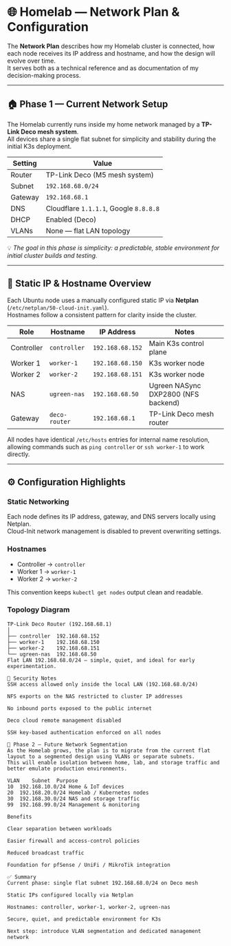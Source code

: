 # 🌐 Homelab — Network Plan & Configuration

The **Network Plan** describes how my Homelab cluster is connected, how each node receives its IP address and hostname, and how the design will evolve over time.  
It serves both as a technical reference and as documentation of my decision-making process.

---

## 🏠 Phase 1 — Current Network Setup

The Homelab currently runs inside my home network managed by a **TP-Link Deco mesh system**.  
All devices share a single flat subnet for simplicity and stability during the initial K3s deployment.

| Setting | Value |
|----------|--------|
| Router | TP-Link Deco (M5 mesh system) |
| Subnet | `192.168.68.0/24` |
| Gateway | `192.168.68.1` |
| DNS | Cloudflare `1.1.1.1`, Google `8.8.8.8` |
| DHCP | Enabled (Deco) |
| VLANs | None — flat LAN topology |

💡 *The goal in this phase is simplicity: a predictable, stable environment for initial cluster builds and testing.*

---

## 🧾 Static IP & Hostname Overview

Each Ubuntu node uses a manually configured static IP via **Netplan** (`/etc/netplan/50-cloud-init.yaml`).  
Hostnames follow a consistent pattern for clarity inside the cluster.

| Role | Hostname | IP Address | Notes |
|------|-----------|-------------|--------|
| Controller | `controller` | `192.168.68.152` | Main K3s control plane |
| Worker 1 | `worker-1` | `192.168.68.150` | K3s worker node |
| Worker 2 | `worker-2` | `192.168.68.151` | K3s worker node |
| NAS | `ugreen-nas` | `192.168.68.50` | Ugreen NASync DXP2800 (NFS backend) |
| Gateway | `deco-router` | `192.168.68.1` | TP-Link Deco mesh router |

All nodes have identical `/etc/hosts` entries for internal name resolution, allowing commands such as `ping controller` or `ssh worker-1` to work directly.

---

## ⚙️ Configuration Highlights

### Static Networking
Each node defines its IP address, gateway, and DNS servers locally using Netplan.  
Cloud-Init network management is disabled to prevent overwriting settings.

### Hostnames
- Controller → `controller`  
- Worker 1 → `worker-1`  
- Worker 2 → `worker-2`

This convention keeps `kubectl get nodes` output clean and readable.

### Topology Diagram
```text
TP-Link Deco Router (192.168.68.1)
│
├── controller  192.168.68.152
├── worker-1    192.168.68.150
├── worker-2    192.168.68.151
└── ugreen-nas  192.168.68.50
Flat LAN 192.168.68.0/24 — simple, quiet, and ideal for early experimentation.

🔐 Security Notes
SSH access allowed only inside the local LAN (192.168.68.0/24)

NFS exports on the NAS restricted to cluster IP addresses

No inbound ports exposed to the public internet

Deco cloud remote management disabled

SSH key-based authentication enforced on all nodes

🔮 Phase 2 — Future Network Segmentation
As the Homelab grows, the plan is to migrate from the current flat layout to a segmented design using VLANs or separate subnets.
This will enable isolation between home, lab, and storage traffic and better emulate production environments.

VLAN	Subnet	Purpose
10	192.168.10.0/24	Home & IoT devices
20	192.168.20.0/24	Homelab / Kubernetes nodes
30	192.168.30.0/24	NAS and storage traffic
99	192.168.99.0/24	Management & monitoring

Benefits

Clear separation between workloads

Easier firewall and access-control policies

Reduced broadcast traffic

Foundation for pfSense / UniFi / MikroTik integration

✅ Summary
Current phase: single flat subnet 192.168.68.0/24 on Deco mesh

Static IPs configured locally via Netplan

Hostnames: controller, worker-1, worker-2, ugreen-nas

Secure, quiet, and predictable environment for K3s

Next step: introduce VLAN segmentation and dedicated management network
